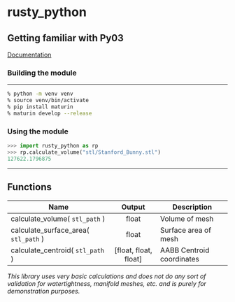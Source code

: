 # rusty_python
## Getting familiar with Py03

[Documentation](https://pyo3.rs/v0.17.3/)

### Building the module
---
``` zsh
% python -m venv venv
% source venv/bin/activate
% pip install maturin
% maturin develop --release
```
### Using the module

```python
>>> import rusty_python as rp
>>> rp.calculate_volume("stl/Stanford_Bunny.stl")
127622.1796875
```
---
## Functions

| Name | Output | Description |
| --- | :---: | --- |
| calculate_volume( `stl_path` ) | float | Volume of mesh |
| calculate_surface_area( `stl_path` ) | float | Surface area of mesh |
| calculate_centroid( `stl_path` ) | [float, float, float] | AABB Centroid coordinates |

*This library uses very basic calculations and does not do any sort of validation for watertightness, manifold meshes, etc. and is purely for demonstration purposes.*